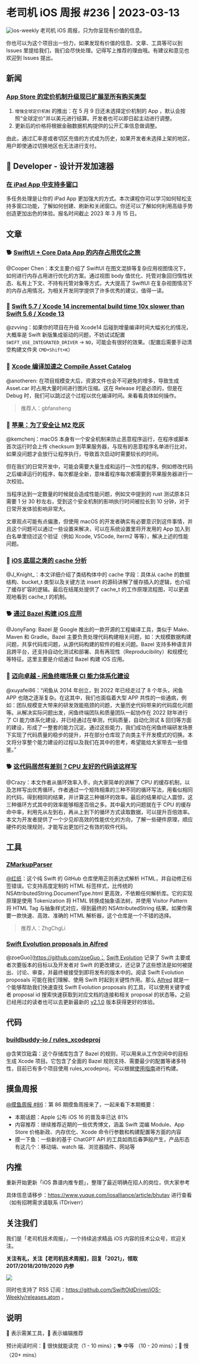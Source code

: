 # 老司机 iOS 周报 #236 | 2023-03-13

![ios-weekly](https://github.com/SwiftOldDriver/iOS-Weekly/blob/master/assets/ios-weekly.png?raw=true)
老司机 iOS 周报，只为你呈现有价值的信息。

你也可以为这个项目出一份力，如果发现有价值的信息、文章、工具等可以到 Issues 里提给我们，我们会尽快处理。记得写上推荐的理由哦。有建议和意见也欢迎到 Issues 提出。

## 新闻

### [App Store 的定价机制升级现已扩展至所有购买类型](https://developer.apple.com/cn/news/?id=dbrszv62)

1. `` 增强全球定价机制 `` 的推出：在 5 月 9 日还未选择定价机制的 App ，默认会按照“全球定价”并以美元进行结算。开发者也可以即日起主动进行调整。
2. 更新后的价格将根据金融数据机构提供的公开汇率信息做调整。

由此，通过汇率差或者切区充值的方式成为历史，如果开发者未选择上架的地区，用户即使通过切换地区也无法进行支付。

##  Developer - 设计开发加速器

### [在 iPad App 中支持多窗口](https://developer.apple.com/cn/accelerator/)

多任务处理是让你的 iPad App 更加强大的方式。本次课程你可以学习如何轻松支持多窗口功能，了解如何创建、刷新和关闭窗口。你还可以了解如何利用高级手势创造更加出色的体验。报名时间截止 2023 年 3 月 15 日。


## 文章

### 🐕 [SwiftUI + Core Data App 的内存占用优化之旅](https://juejin.cn/post/7207787191623335992#heading-0)

@Cooper Chen：本文主要介绍了 SwiftUI 在图文混排等复杂应用视图情况下，如何进行内存占用进行优化的方案。通过视图 body 值优化、托管对象回归惰性状态、私有上下文、不持有托管对象等方式，大大提高了 SwiftUI 在复杂视图情况下的内存占用情况，为相关开发同学提供了许多优秀的建议，值得一读。

### 🐎 [Swift 5.7 / Xcode 14 incremental build time 10x slower than Swift 5.6 / Xcode 13](https://forums.swift.org/t/swift-5-7-xcode-14-incremental-build-time-10x-slower-than-swift-5-6-xcode-13/60568/2)

@zvving：如果你的项目在升级 Xcode14 后碰到增量编译时间大幅劣化的情况，大概率是 Swift 新版集成驱动的问题，不妨试试配置 `SWIFT_USE_INTEGRATED_DRIVER` -> `NO`，可能会有很好的效果。（配置后需要手动清空构建文件夹 `CMD+Shift+K`）

### 🐎 [Xcode 编译加速之 Compile Asset Catalog](https://juejin.cn/post/7207848485856231482)

@anotheren: 在项目规模变大后，资源文件也会不可避免的增多，导致生成 Asset.car 时占用大量时间进行图片压缩。这在 Release 时是必须的，但是在 Debug 时，我们可以跳过这个过程以优化编译时间。来看看具体如何操作。

> 推荐人：gbfansheng

### 🐎 [苹果：为了安全让 M2 吃灰](https://catcoding.me/p/apple-perf/)

@kemchenj：macOS 本身有一个安全机制来防止恶意程序运行，在程序或脚本首次运行时会上传 checksum 到苹果服务器，与现有的恶意程序名单进行比对，如果没问题才会放行让程序执行，导致首次启动时需要较长的时间。

但在我们的日常开发中，可能会需要大量生成和运行一次性的程序，例如修改代码之后编译运行的程序，每次都是全新，意味着程序每次都需要到苹果服务器进行一次校验。

当程序达到一定数量的时候就会造成性能问题，例如文中提到的 rust 测试原本只需要 1 分 30 秒左右，受到这个安全机制的影响执行时间被拉长到 10 分钟，对于日常开发体验影响非常大。

文章观点可能有点偏激，但使用 macOS 的开发者确实有必要意识到这件事情，并且这个问题可以通过一些设置来解决，可以在系统设置里将开发用的 App 加入到白名单里绕过这个验证（例如 Xcode, VSCode, Iterm2 等等），解决上述的性能问题。

### 🐎 [iOS 底层之类的 cache 分析](https://juejin.cn/post/7206143969121943589)

@J_Knight_：本文详细介绍了类结构体中的 cache 字段：具体从 cache 的数据结构、bucket_t 类型以及关键方法 insert 的源码讲解了缓存插入的逻辑，也介绍了缓存扩容的逻辑。最后在结尾处提供了 cache_t 的工作原理流程图，可以更直观地看到 cache_t 的机制。

### 🐕 [通过 Bazel 构建 iOS 应用](https://bazel.build/start/ios-app?hl=zh-cn)

@JonyFang: Bazel 是 Google 推出的一款开源的工程编译工具，类似于 Make、Maven 和 Gradle。Bazel 主要负责处理代码构建相关问题，如：大规模数据构建问题，共享代码库问题，从源代码构建的软件的相关问题。Bazel 支持多种语言并且跨平台，还支持自动化测试和部署、具有再现性（Reproducibility）和规模化等特征。这里主要是介绍通过 Bazel 构建 iOS 应用。

### 🐎 [迈向卓越 - 闲鱼终端场景 CI 能力体系化建设](https://mp.weixin.qq.com/s/1WaRRQXxsFZlWA1oT1jldA)

@xuyafei86：“闲鱼从 2014 年创立，到 2022 年已经走过了 8 个年头，闲鱼 APP 也随之逐渐复杂。在这其中，我们也面临着大型 APP 共性的一些通病，例如：团队规模变大带来的研发效能瓶颈的问题，大量历史代码带来的代码腐化问题等。从解决实际问题出发，闲鱼终端团队和质量团队一起协作在 2022 财年进行了 CI 能力体系化建设，并已经通过在单测，代码质量，自动化测试 & 回归等方面的建设，形成了一整套的能力沉淀。通过这些能力，我们成功在闲鱼终端研发场景下实现了代码质量的稳步的提升，并在部分仓库现了向类主干开发模式的切换。本文将分享整个能力建设的过程以及我们在其中的思考，希望能给大家带去一些借鉴。”

### 🐕 [这代码居然有差别？CPU 友好的代码该这样写](https://mp.weixin.qq.com/s/VXB4WqdN5ryc2TU7haxh_A)

@Crazy：本文作者从循环效率入手，向大家简单的讲解了 CPU 的缓存机制，以及怎样写出优秀循环。作者通过一个矩阵相乘的三种不同的循环写法，用看似相同的代码，得到相同的结果，并计算这三种循环的效率。最后的结果却让人震惊，这三种循环方式其中的效率能够相差百倍之多。其中最大的问题就在于 CPU 的缓存命中率，利用先从左到右，再从上到下的循环方式读取数据，可以提升百倍效率。本文为开发者提供了一个少见却高效的性能优化的方向，了解一些硬件原理，顺应硬件的处理规则，才能写出更加行之有效的软件代码。

## 工具

### [ZMarkupParser](https://github.com/ZhgChgLi/ZMarkupParser)

[@红纸](https://github.com/nianran)：这个纯 Swift 的 GitHub 仓库使用正则表达式解析 HTML，并自动修正标签错误。它支持高度定制的 HTML 标签样式，比传统的 NSAttributedString.DocumentType.html 更高效，不依赖任何解析库。它的实现原理是使用 Tokenization 将 HTML 转换成抽象语法树，并使用 Visitor Pattern 将 HTML Tag 与抽象样式对应，得到最终的 NSAttributedString 结果。如果你需要一款快速、高效、准确的 HTML 解析器，这个仓库是一个不错的选择。

> 推荐人：ZhgChgLi

### [Swift Evolution proposals in Alfred](https://oleb.net/blog/2023/alfred-swift-evolution/)

@zoeGuo](https://github.com/zoeGuo： [Swift Evolution](https://www.swift.org/swift-evolution/) 记录了 Swift 主要或者次要版本的目标以及开发者对 Swift 的更改建议，还记录了这些想法是如何被提出、讨论、审查，并最终被接受到即将发布的版本中的。阅读 Swift Evolution proposals 可能在我们理解、使用 Swift 时起到关键性作用。那么 [Alfred](https://github.com/attaswift/alfred-swift-evolution) 就是一个能够帮助我们快速查找 Swift Evolution proposals 的工具，可以使用关键字或者 proposal id 搜索快速获取到对应文档的连接和相关 proposal 的状态等。之前已经用过的读者也可以去更新最新的 [v2.1.0](https://github.com/attaswift/alfred-swift-evolution/releases/tag/v2.1.0) 版本获得更好的体验。


## 代码

### [buildbuddy-io / rules_xcodeproj](https://github.com/buildbuddy-io/rules_xcodeproj)

@含笑饮砒霜：这个存储库包含了 Bazel 的规则，可以用来从工作空间中的目标生成 Xcode 项目。它包含了全面的 Bazel 规则支持、需要最少的配置等诸多特性，目前已有多个项目使用 rules_xcodeproj，可以根据[使用指南](https://github.com/buildbuddy-io/rules_xcodeproj/blob/main/docs/usage.md)进行构建。


## 摸鱼周报

[@摸鱼周报 #86](https://mp.weixin.qq.com/s/y1_V0WKfdwsUL2WjP2zPyA)：第 86 期摸鱼周报来了，一起来看下本期概要：

* 本期话题：Apple 公布 iOS 16 的普及率已达 81%
* 内容推荐：继续推荐近期的一些优秀博文，涵盖 Swift 混编 Module、App Store 价格新政、内存优化、Xcode 命令行参数和构建配置等方面的内容
* 摸一下鱼：一些新的基于 ChatGPT API 的工具如雨后春笋般产生，产品形态有这几个：移动端、watch 端、浏览器插件、网站等

## 内推

重新开始更新「iOS 靠谱内推专题」，整理了最近明确在招人的岗位，供大家参考

具体信息请移步：https://www.yuque.com/iosalliance/article/bhutav 进行查看（如有招聘需求请联系 iTDriverr）

## 关注我们

我们是「老司机技术周报」，一个持续追求精品 iOS 内容的技术公众号，欢迎关注。

**关注有礼，关注【老司机技术周报】，回复「2021」，领取 2017/2018/2019/2020 内参**

![](https://github.com/SwiftOldDriver/iOS-Weekly/blob/master/assets/qrcode_for_wechat.jpg?raw=true)

同时也支持了 RSS 订阅：https://github.com/SwiftOldDriver/iOS-Weekly/releases.atom 。

## 说明

🚧 表示需某工具，🌟 表示编辑推荐

预计阅读时间：🐎 很快就能读完（1 - 10 mins）；🐕 中等 （10 - 20 mins）；🐢 慢（20+ mins）
